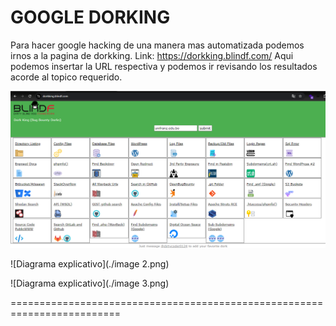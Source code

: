 GOOGLE DORKING
============
Para hacer google hacking de una manera mas automatizada podemos irnos a la pagina de dorkking.
Link: https://dorkking.blindf.com/
Aqui podemos insertar la URL respectiva y podemos ir revisando los resultados acorde al topico requerido.

![Diagrama explicativo](./image.png)

![Diagrama explicativo](./image 2.png)

![Diagrama explicativo](./image 3.png)

=========================================================================
